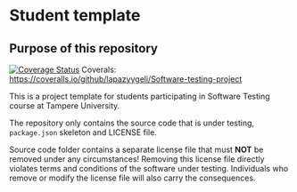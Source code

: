 # Student template

## Purpose of this repository

[![Coverage Status](https://coveralls.io/repos/github/lapazyygeli/Software-testing-project/badge.svg?branch=main)](https://coveralls.io/github/lapazyygeli/Software-testing-project?branch=main)
Coverals:
https://coveralls.io/github/lapazyygeli/Software-testing-project

This is a project template for students participating in Software Testing course
at Tampere University.

The repository only contains the source code that is under testing, `package.json` skeleton
and LICENSE file.

Source code folder contains a separate license file that must **NOT** be removed under any circumstances!
Removing this license file directly violates terms and conditions of the software under testing.
Individuals who remove or modify the license file will also carry the consequences.
